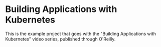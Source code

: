 # Building Applications with Kubernetes

This is the example project that goes with the "Building Applications with Kubernetes" video series, published through O'Reilly.
